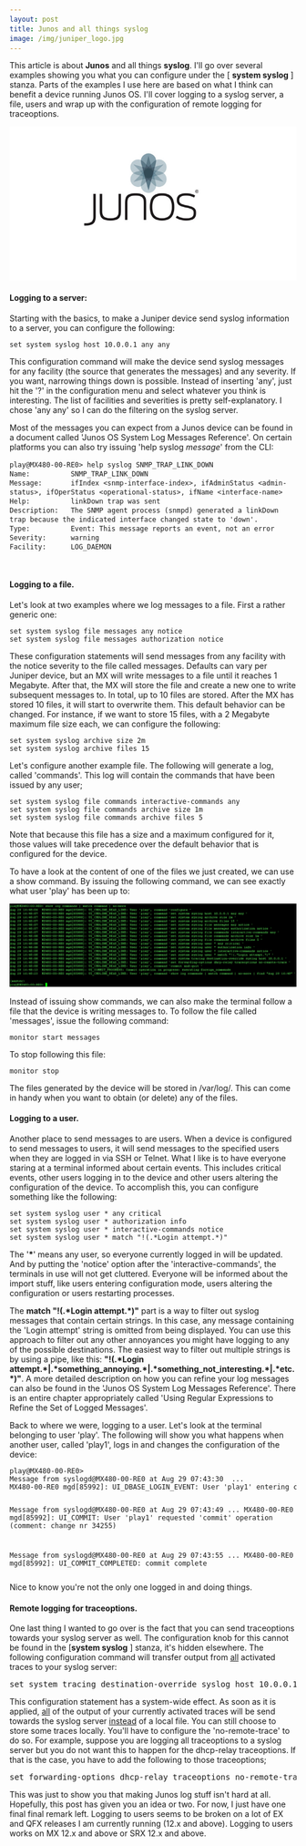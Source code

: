 ```yaml
---
layout: post
title: Junos and all things syslog
image: /img/juniper_logo.jpg
---
```


<p>
This article is about <b>Junos</b> and all things <b>syslog</b>.
I'll go over several examples showing you what you can configure under the [ <b>system syslog</b> ] stanza.
Parts of the examples I use here are based on what I think can benefit a device running Junos OS.
I'll cover logging to a syslog server, a file, users and wrap up with the configuration of remote logging for traceoptions.
</p>

![junos logo](/img/junos-logo.jpg "junos logo") 

<h4>
Logging to a server:
</h4>

<p>
Starting with the basics, to make a Juniper device send syslog information to a server, you can configure the following:
</p>
<pre style="font-size:12px">
set system syslog host 10.0.0.1 any any
</pre>

<p>
This configuration command will make the device send syslog messages for any facility (the source that generates the messages) and any severity. 
If you want, narrowing things down is possible. Instead of inserting 'any', just hit the '?' in the configuration menu and select whatever you think is interesting.
The list of facilities and severities is pretty self-explanatory. I chose 'any any' so I can do the filtering on the syslog server.
</p>
<p>
Most of the messages you can expect from a Junos device can be found in a document called 'Junos OS System Log Messages Reference'.
On certain platforms you can also try issuing 'help syslog <i>message</i>' from the CLI:
</p>

```
play@MX480-00-RE0> help syslog SNMP_TRAP_LINK_DOWN
Name:          SNMP_TRAP_LINK_DOWN
Message:       ifIndex <snmp-interface-index>, ifAdminStatus <admin-status>, ifOperStatus <operational-status>, ifName <interface-name>
Help:          linkDown trap was sent
Description:   The SNMP agent process (snmpd) generated a linkDown trap because the indicated interface changed state to 'down'.
Type:          Event: This message reports an event, not an error
Severity:      warning
Facility:      LOG_DAEMON
```

<br>

<h4>
Logging to a file.
</h4>

<p>
Let's look at two examples where we log messages to a file. First a rather generic one:
</p>
<pre style="font-size:12px">
set system syslog file messages any notice
set system syslog file messages authorization notice
</pre>
<p>
These configuration statements will send messages from any facility with the notice severity to the file called messages.
Defaults can vary per Juniper device, but an MX will write messages to a file until it reaches 1 Megabyte. 
After that, the MX will store the file and create a new one to write subsequent messages to. In total, up to 10 files are stored. 
After the MX has stored 10 files, it will start to overwrite them. This default behavior can be changed. 
For instance, if we want to store 15 files, with a 2 Megabyte maximum file size each, we can configure the following:
</p>

<pre style="font-size:12px">
set system syslog archive size 2m
set system syslog archive files 15
</pre>
<p>
Let's configure another example file. 
The following will generate a log, called 'commands'. 
This log will contain the commands that have been issued by any user;
</p>
<pre style="font-size:12px">
set system syslog file commands interactive-commands any
set system syslog file commands archive size 1m
set system syslog file commands archive files 5
</pre>
<p>
Note that because this file has a size and a maximum configured for it, those values will take precedence over the default behavior that is configured for the device.
</p>
<p>
To have a look at the content of one of the files we just created, we can use a show command.
By issuing the following command, we can see exactly what user 'play' has been up to:
</p>


![logging](/img/logging.png "logging") 


<p>
Instead of issuing show commands, we can also make the terminal follow a file that the device is writing messages to. 
To follow the file called 'messages', issue the following command:
</p>
<pre style="font-size:12px">
monitor start messages
</pre>
<p>
To stop following this file:
</p>
<pre style="font-size:12px">
monitor stop
</pre>
<p>
The files generated by the device will be stored in /var/log/. This can come in handy when you want to obtain (or delete) any of the files.
</p>

<h4>
Logging to a user.
</h4>

<p>
Another place to send messages to are users. When a device is configured to send messages to users, it will send messages to the specified users when they are logged in via SSH or Telnet.
What I like is to have everyone staring at a terminal informed about certain events.
This includes critical events, other users logging in to the device and other users altering the configuration of the device.
To accomplish this, you can configure something like the following:
</p>

<pre style="font-size:12px">
set system syslog user * any critical
set system syslog user * authorization info
set system syslog user * interactive-commands notice
set system syslog user * match "!(.*Login attempt.*)"
</pre>
<p>
The '<b>*</b>' means any user, so everyone currently logged in will be updated. 
And by putting the 'notice' option after the 'interactive-commands', the terminals in use will not get cluttered. 
Everyone will be informed about the import stuff, like users entering configuration mode, users altering the configuration or users restarting processes.
</p>
<p>
The <b>match "!(.*Login attempt.*)"</b> part is a way to filter out syslog messages that contain certain strings.
In this case, any message containing the 'Login attempt' string is omitted from being displayed.
You can use this approach to filter out any other annoyances you might have logging to any of the possible destinations.
The easiest way to filter out multiple strings is by using a pipe, like this: <b>
"!(.*Login attempt.*|.*something_annoying.*|.*something_not_interesting.*|.*etc.*)"</b>.
A more detailed description on how you can refine your log messages can also be found in the 'Junos OS System Log Messages Reference'.
There is an entire chapter appropriately called 'Using Regular Expressions to Refine the Set of Logged Messages'.
</p>
<p>
Back to where we were, logging to a user.
Let's look at the terminal belonging to user 'play'.
The following will show you what happens when another user, called 'play1', logs in and changes the configuration of the device:
</p>
<pre style="font-size:12px">
play@MX480-00-RE0>
Message from syslogd@MX480-00-RE0 at Aug 29 07:43:30  ...
MX480-00-RE0 mgd[85992]: UI_DBASE_LOGIN_EVENT: User 'play1' entering configuration mode

Message from syslogd@MX480-00-RE0 at Aug 29 07:43:49  ...
MX480-00-RE0 mgd[85992]: UI_COMMIT: User 'play1' requested 'commit' operation (comment: change nr 34255)

Message from syslogd@MX480-00-RE0 at Aug 29 07:43:55  ...
MX480-00-RE0 mgd[85992]: UI_COMMIT_COMPLETED: commit complete
</pre>
<p>
Nice to know you're not the only one logged in and doing things.
</p>

<h4>
    Remote logging for traceoptions.
</h4>

<p>
One last thing I wanted to go over is the fact that you can send traceoptions towards your syslog server as well.
The configuration knob for this cannot be found in the [<b>system syslog</b> ] stanza, it's hidden elsewhere.
The following configuration command will transfer output from <u>all</u> activated traces to your syslog server:
</p>

<pre>
set system tracing destination-override syslog host 10.0.0.13
</pre>
<p>
This configuration statement has a system-wide effect.
As soon as it is applied, <u>all</u> of the output of your currently activated traces will be send towards the syslog server <u>instead</u> of a local file.
You can still choose to store some traces locally. You'll have to configure the 'no-remote-trace' to do so.
For example, suppose you are logging all traceoptions to a syslog server but you do not want this to happen for the dhcp-relay traceoptions.
If that is the case, you have to add the following to those traceoptions;
</p>
<pre>
set forwarding-options dhcp-relay traceoptions no-remote-trace
</pre>

<p>
This was just to show you that making Junos log stuff isn't hard at all. 
Hopefully, this post has given you an idea or two. For now, I just have one final final remark left. 
Logging to users seems to be broken on a lot of EX and QFX releases I am currently running (12.x and above).
Logging to users works on MX 12.x and above or SRX 12.x and above.
</p>



